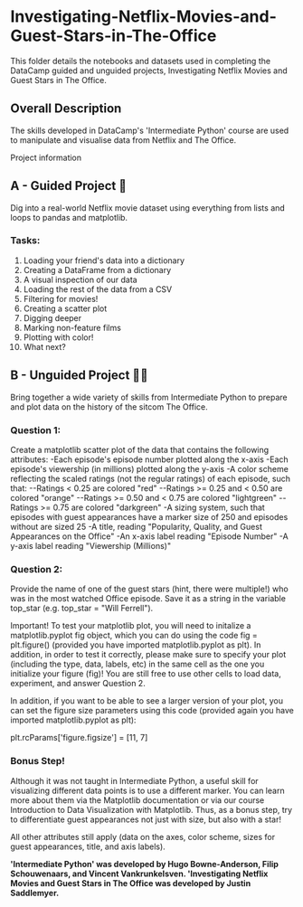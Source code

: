 # Investigating-Netflix-Movies-and-Guest-Stars-in-The-Office
This folder details the notebooks and datasets used in completing the DataCamp guided and unguided projects, Investigating Netflix Movies and Guest Stars in The Office. 

## Overall Description
The skills developed in DataCamp's 'Intermediate Python' course are used to manipulate and visualise data from Netflix and The Office.

Project information
## A - Guided Project 📝
Dig into a real-world Netflix movie dataset using everything from lists and loops to pandas and matplotlib. 

### Tasks:
1. Loading your friend's data into a dictionary
2. Creating a DataFrame from a dictionary
3. A visual inspection of our data
4. Loading the rest of the data from a CSV
5. Filtering for movies!
6. Creating a scatter plot
7. Digging deeper
8. Marking non-feature films
9. Plotting with color!
10. What next?


## B - Unguided Project 📝🌟
Bring together a wide variety of skills from Intermediate Python to prepare and plot data on the history of the sitcom The Office.

### Question 1:
Create a matplotlib scatter plot of the data that contains the following attributes:
-Each episode's episode number plotted along the x-axis
-Each episode's viewership (in millions) plotted along the y-axis
-A color scheme reflecting the scaled ratings (not the regular ratings) of each episode, such that:
--Ratings < 0.25 are colored "red"
--Ratings >= 0.25 and < 0.50 are colored "orange"
--Ratings >= 0.50 and < 0.75 are colored "lightgreen"
--Ratings >= 0.75 are colored "darkgreen"
-A sizing system, such that episodes with guest appearances have a marker size of 250 and episodes without are sized 25
-A title, reading "Popularity, Quality, and Guest Appearances on the Office"
-An x-axis label reading "Episode Number"
-A y-axis label reading "Viewership (Millions)"

### Question 2:
Provide the name of one of the guest stars (hint, there were multiple!) who was in the most watched Office episode. Save it as a string in the variable top_star (e.g. top_star = "Will Ferrell").

Important!
To test your matplotlib plot, you will need to initalize a matplotlib.pyplot fig object, which you can do using the code fig = plt.figure() (provided you have imported matplotlib.pyplot as plt). In addition, in order to test it correctly, please make sure to specify your plot (including the type, data, labels, etc) in the same cell as the one you initialize your figure (fig)! You are still free to use other cells to load data, experiment, and answer Question 2.

In addition, if you want to be able to see a larger version of your plot, you can set the figure size parameters using this code (provided again you have imported matplotlib.pyplot as plt):

plt.rcParams['figure.figsize'] = [11, 7]

### Bonus Step!
Although it was not taught in Intermediate Python, a useful skill for visualizing different data points is to use a different marker. You can learn more about them via the Matplotlib documentation or via our course Introduction to Data Visualization with Matplotlib. Thus, as a bonus step, try to differentiate guest appearances not just with size, but also with a star!

All other attributes still apply (data on the axes, color scheme, sizes for guest appearances, title, and axis labels).




**'Intermediate Python' was developed by Hugo Bowne-Anderson, Filip Schouwenaars, and Vincent Vankrunkelsven.
'Investigating Netflix Movies and Guest Stars in The Office was developed by Justin Saddlemyer.**
